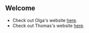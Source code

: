 ## Welcome

- Check out Olga's website [here](https://olgabreydo.com).
- Check out Thomas's website [here](https://thomasbreydo.com).
